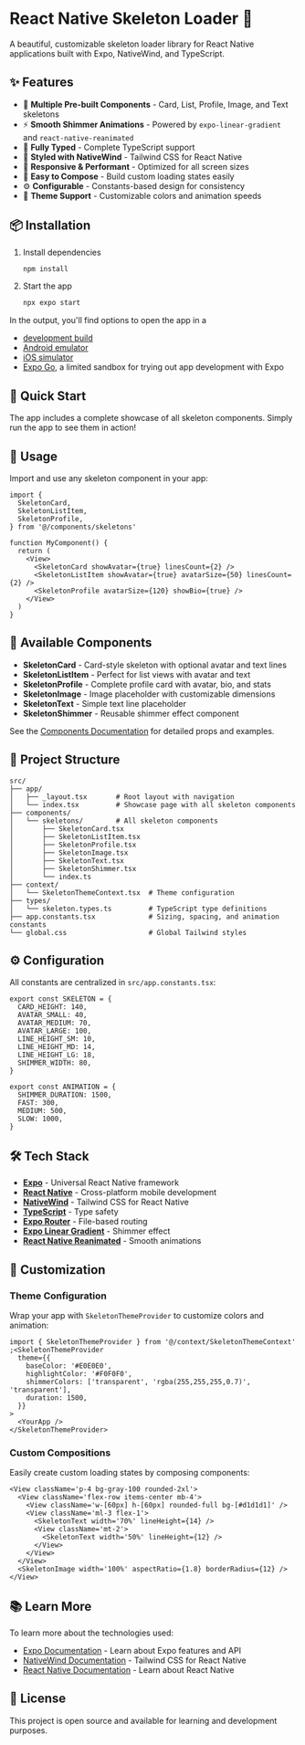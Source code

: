 # React Native Skeleton Loader 🎨

A beautiful, customizable skeleton loader library for React Native applications built with Expo, NativeWind, and TypeScript.

## ✨ Features

- 🎨 **Multiple Pre-built Components** - Card, List, Profile, Image, and Text skeletons
- ⚡ **Smooth Shimmer Animations** - Powered by `expo-linear-gradient` and `react-native-reanimated`
- 🎯 **Fully Typed** - Complete TypeScript support
- 💅 **Styled with NativeWind** - Tailwind CSS for React Native
- 📱 **Responsive & Performant** - Optimized for all screen sizes
- 🔧 **Easy to Compose** - Build custom loading states easily
- ⚙️ **Configurable** - Constants-based design for consistency
- 🎨 **Theme Support** - Customizable colors and animation speeds

## 📦 Installation

1. Install dependencies

   ```bash
   npm install
   ```

2. Start the app

   ```bash
   npx expo start
   ```

In the output, you'll find options to open the app in a

- [development build](https://docs.expo.dev/develop/development-builds/introduction/)
- [Android emulator](https://docs.expo.dev/workflow/android-studio-emulator/)
- [iOS simulator](https://docs.expo.dev/workflow/ios-simulator/)
- [Expo Go](https://expo.dev/go), a limited sandbox for trying out app development with Expo

## 🚀 Quick Start

The app includes a complete showcase of all skeleton components. Simply run the app to see them in action!

## 📖 Usage

Import and use any skeleton component in your app:

```tsx
import {
  SkeletonCard,
  SkeletonListItem,
  SkeletonProfile,
} from '@/components/skeletons'

function MyComponent() {
  return (
    <View>
      <SkeletonCard showAvatar={true} linesCount={2} />
      <SkeletonListItem showAvatar={true} avatarSize={50} linesCount={2} />
      <SkeletonProfile avatarSize={120} showBio={true} />
    </View>
  )
}
```

## 🧩 Available Components

- **SkeletonCard** - Card-style skeleton with optional avatar and text lines
- **SkeletonListItem** - Perfect for list views with avatar and text
- **SkeletonProfile** - Complete profile card with avatar, bio, and stats
- **SkeletonImage** - Image placeholder with customizable dimensions
- **SkeletonText** - Simple text line placeholder
- **SkeletonShimmer** - Reusable shimmer effect component

See the [Components Documentation](./src/components/README.md) for detailed props and examples.

## 📁 Project Structure

```text
src/
├── app/
│   ├── _layout.tsx       # Root layout with navigation
│   └── index.tsx         # Showcase page with all skeleton components
├── components/
│   └── skeletons/        # All skeleton components
│       ├── SkeletonCard.tsx
│       ├── SkeletonListItem.tsx
│       ├── SkeletonProfile.tsx
│       ├── SkeletonImage.tsx
│       ├── SkeletonText.tsx
│       ├── SkeletonShimmer.tsx
│       └── index.ts
├── context/
│   └── SkeletonThemeContext.tsx  # Theme configuration
├── types/
│   └── skeleton.types.ts         # TypeScript type definitions
├── app.constants.tsx             # Sizing, spacing, and animation constants
└── global.css                    # Global Tailwind styles
```

## ⚙️ Configuration

All constants are centralized in `src/app.constants.tsx`:

```tsx
export const SKELETON = {
  CARD_HEIGHT: 140,
  AVATAR_SMALL: 40,
  AVATAR_MEDIUM: 70,
  AVATAR_LARGE: 100,
  LINE_HEIGHT_SM: 10,
  LINE_HEIGHT_MD: 14,
  LINE_HEIGHT_LG: 18,
  SHIMMER_WIDTH: 80,
}

export const ANIMATION = {
  SHIMMER_DURATION: 1500,
  FAST: 300,
  MEDIUM: 500,
  SLOW: 1000,
}
```

## 🛠️ Tech Stack

- **[Expo](https://expo.dev)** - Universal React Native framework
- **[React Native](https://reactnative.dev)** - Cross-platform mobile development
- **[NativeWind](https://www.nativewind.dev/)** - Tailwind CSS for React Native
- **[TypeScript](https://www.typescriptlang.org/)** - Type safety
- **[Expo Router](https://docs.expo.dev/router/introduction/)** - File-based routing
- **[Expo Linear Gradient](https://docs.expo.dev/versions/latest/sdk/linear-gradient/)** - Shimmer effect
- **[React Native Reanimated](https://docs.swmansion.com/react-native-reanimated/)** - Smooth animations

## 🎨 Customization

### Theme Configuration

Wrap your app with `SkeletonThemeProvider` to customize colors and animation:

```tsx
import { SkeletonThemeProvider } from '@/context/SkeletonThemeContext'
;<SkeletonThemeProvider
  theme={{
    baseColor: '#E0E0E0',
    highlightColor: '#F0F0F0',
    shimmerColors: ['transparent', 'rgba(255,255,255,0.7)', 'transparent'],
    duration: 1500,
  }}
>
  <YourApp />
</SkeletonThemeProvider>
```

### Custom Compositions

Easily create custom loading states by composing components:

```tsx
<View className='p-4 bg-gray-100 rounded-2xl'>
  <View className='flex-row items-center mb-4'>
    <View className='w-[60px] h-[60px] rounded-full bg-[#d1d1d1]' />
    <View className='ml-3 flex-1'>
      <SkeletonText width='70%' lineHeight={14} />
      <View className='mt-2'>
        <SkeletonText width='50%' lineHeight={12} />
      </View>
    </View>
  </View>
  <SkeletonImage width='100%' aspectRatio={1.8} borderRadius={12} />
</View>
```

## 📚 Learn More

To learn more about the technologies used:

- [Expo Documentation](https://docs.expo.dev/) - Learn about Expo features and API
- [NativeWind Documentation](https://www.nativewind.dev/) - Tailwind CSS for React Native
- [React Native Documentation](https://reactnative.dev/) - Learn about React Native

## 📝 License

This project is open source and available for learning and development purposes.
